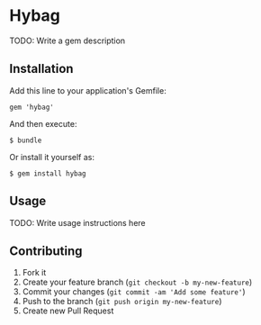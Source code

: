 # Hybag

TODO: Write a gem description

## Installation

Add this line to your application's Gemfile:

    gem 'hybag'

And then execute:

    $ bundle

Or install it yourself as:

    $ gem install hybag

## Usage

TODO: Write usage instructions here

## Contributing

1. Fork it
2. Create your feature branch (`git checkout -b my-new-feature`)
3. Commit your changes (`git commit -am 'Add some feature'`)
4. Push to the branch (`git push origin my-new-feature`)
5. Create new Pull Request
